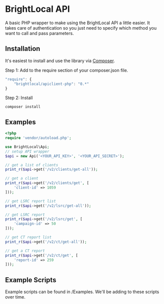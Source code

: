 BrightLocal API
===============

A basic PHP wrapper to make using the BrightLocal API a little easier. It takes care of authentication so you just need to specify which method you want to call and pass parameters.

Installation
------------

It's easiest to install and use the library via [Composer](https://getcomposer.org/).

Step 1: Add to the require section of your composer.json file.

```javascript
"require": {
    "brightlocal/apiclient-php": "0.*"
}
```

Step 2: Install

```
composer install
```

Examples
--------

```php
<?php
require 'vendor/autoload.php';

use BrightLocal\Api;
// setup API wrapper
$api = new Api('<YOUR_API_KEY>', '<YOUR_API_SECRET>');

// get a list of clients
print_r($api->get('/v2/clients/get-all'));

// get a client
print_r($api->get('/v2/clients/get', [
    'client-id' => 1059
]));

// get LSRC report list
print_r($api->get('/v2/lsrc/get-all'));

// get LSRC report
print_r($api->get('/v2/lsrc/get', [
    'campaign-id' => 50
]));

// get CT report list
print_r($api->get('/v2/ct/get-all'));

// get a CT report
print_r($api->get('/v2/ct/get', [
    'report-id' => 259
]));
```

Example Scripts
---------------

Example scripts can be found in /Examples. We'll be adding to these scripts over time.
